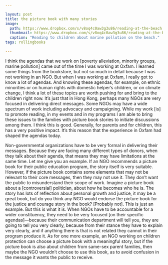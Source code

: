 ```yaml
---

layout: post
title: the picture book with many stories
image:
  path: https://www.dropbox.com/s/v8oq4c0aw3g3u86/reading-at-the-beach.png?raw=1
  thumbnail: https://www.dropbox.com/s/v8oq4c0aw3g3u86/reading-at-the-beach.png?raw=1
  caption: "Reading to children about marine pollution on the beach."
tags: rollingbooks

---
```


I think the agendas that we work on [poverty alleviation, minority groups, marine pollution] came out of the time I was working at Oxfam. I learned some things from the bookstore, but not so much in detail because I was not working in an NGO. But when I was working at Oxfam, I really got to know a lot of agendas. And knowing these agendas, for example, on ethnic minorities or on human rights with domestic helper’s children, or on climate change, I think a lot of these topics are worth pushing for and bring to the children right now. It’s just that in Hong Kong, perhaps many NGOs are very focused in delivering direct messages. Some NGOs may have a wide spectrum of work including advocacy and campaigning. While my work [is] to promote reading, in my events and in my programs I am able to bring these issues to the families with picture book stories to initiate discussions among them. I think this is good. Generally, for parents and for children, this has a very positive impact. It’s this reason that the experience in Oxfam had shaped the agendas today.

Non-governmental organizations have to be very formal in delivering their messages. Because they are facing many different types of donors, when they talk about their agenda, that means they may have limitations at the same time. Let me give you an example. If an NGO recommends a picture book for their public education program, the story itself is very suitable. However, if the picture book contains some elements that may not be relevant to their core messages, then they may not use it. They don’t want the public to misunderstand their scope of work. Imagine a picture book about a [controversial] politician, about how he becomes who he is. The story has lots of reflection about personal growth and justice, it may be a great book, but do you think any NGO would endorse the picture book for the justice and courage story in the book? [Probably not]. This is just an example. But this is what it is. When NGOs have to be accountable for a wider constituency, they need to be very focused [on their specific agendas]—because their communication department will tell you, they are going to tell you very clearly, because from their stance they have to explain very clearly, and if anything there is that is not related they cannot in their program produce it. As for one more example, an NGO working on children protection can choose a picture book with a meaningful story, but if the picture book is also about children from same-sex parent families, then maybe the NGO wouldn’t choose to use this book, as to avoid confusion in the message it wants the public to receive. 
